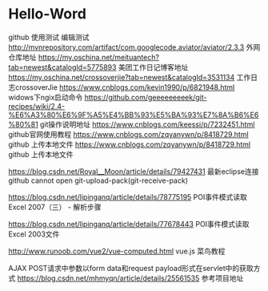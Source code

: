# Hello-Word
github 使用测试
编辑测试
http://mvnrepository.com/artifact/com.googlecode.aviator/aviator/2.3.3   外网仓库地址
https://my.oschina.net/meituantech?tab=newest&catalogId=5775893     美团工作日记博客地址
https://my.oschina.net/crossoverjie?tab=newest&catalogId=3531134    工作日志crossoverJie
https://www.cnblogs.com/kevin1990/p/6821948.html   widows下ngix启动命令
https://github.com/geeeeeeeeek/git-recipes/wiki/2.4-%E6%A3%80%E6%9F%A5%E4%BB%93%E5%BA%93%E7%8A%B6%E6%80%81   git操作说明地址
https://www.cnblogs.com/keessi/p/7232451.html  github官网使用教程
https://www.cnblogs.com/zqyanywn/p/8418729.html  github 上传本地文件
https://www.cnblogs.com/zqyanywn/p/8418729.html    github 上传本地文件


https://blog.csdn.net/Royal__Moon/article/details/79427431  最新eclipse连接github cannot open git-upload-pack(git-receive-pack)

https://blog.csdn.net/lipinganq/article/details/78775195  POI事件模式读取Excel 2007（三） - 解析步骤

https://blog.csdn.net/lipinganq/article/details/77678443 POI事件模式读取Excel 2003文件

http://www.runoob.com/vue2/vue-computed.html  vue.js 菜鸟教程


AJAX POST请求中参数以form data和request payload形式在servlet中的获取方式
https://blog.csdn.net/mhmyqn/article/details/25561535   参考项目地址


